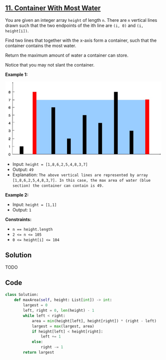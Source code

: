 ## [11. Container With Most Water](https://leetcode.com/problems/container-with-most-water/description/)

You are given an integer array `height` of length `n`. There are `n` vertical lines drawn such that the two endpoints of the ith line are `(i, 0)` and `(i, height[i])`.

Find two lines that together with the x-axis form a container, such that the container contains the most water.

Return the maximum amount of water a container can store.

Notice that you may not slant the container.

**Example 1:**

![](example-1.jpg)

- Input: `height = [1,8,6,2,5,4,8,3,7]`
- Output: `49`
- Explanation: `The above vertical lines are represented by array [1,8,6,2,5,4,8,3,7]. In this case, the max area of water (blue section) the container can contain is 49.`

**Example 2:**

- Input: `height = [1,1]`
- Output: `1`

**Constraints:**

- `n == height.length`
- `2 <= n <= 105`
- `0 <= height[i] <= 104`

## Solution

TODO

## Code

```python
class Solution:
    def maxArea(self, height: List[int]) -> int:
        largest = 0
        left, right = 0, len(height) - 1
        while left < right:
            area = min(height[left], height[right]) * (right - left)
            largest = max(largest, area)
            if height[left] < height[right]:
                left += 1
            else:
                right -= 1
        return largest
```
